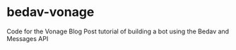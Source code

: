 # bedav-vonage
Code for the Vonage Blog Post tutorial of building a bot using the Bedav and Messages API
